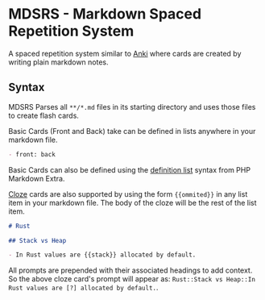 # MDSRS - Markdown Spaced Repetition System

A spaced repetition system similar to [Anki](https://apps.ankiweb.net/) where cards are created by writing plain markdown notes.

<!-- ## Idea

There are two reasons we take notes

1. To create a reference we can consult later
2. To help us remember things without having to look them up

Markdown has proven itself as a great easily-searchable format for taking note takin -->

## Syntax

MDSRS Parses all `**/*.md` files in its starting directory and uses those files to create flash cards.

Basic Cards (Front and Back) take can be defined in lists anywhere in your markdown file.

```md
- front: back
```

Basic Cards can also be defined using the [definition list](https://michelf.ca/projects/php-markdown/extra/#def-list) syntax from PHP Markdown Extra.

[Cloze](https://en.wikipedia.org/wiki/Cloze_test) cards are also supported by using the form `{{ommited}}` in any list item in your markdown file. The body of the cloze will be the rest of the list item.

```md
# Rust

## Stack vs Heap

- In Rust values are {{stack}} allocated by default.
```

All prompts are prepended with their associated headings to add context. So the above cloze card's prompt will appear as: `Rust::Stack vs Heap::In Rust values are [?] allocated by default.`.
